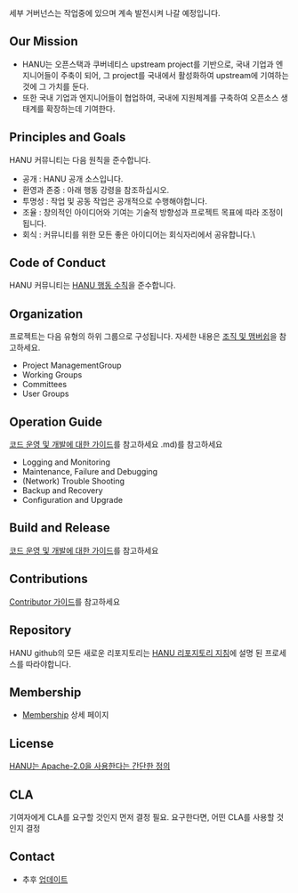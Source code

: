 세부 거버넌스는 작업중에 있으며 계속 발전시켜 나갈 예정입니다.

## Our Mission 
- HANU는 오픈스택과 쿠버네티스 upstream project를 기반으로, 국내 기업과 엔지니어들이 주축이 되어, 그 project를 국내에서 활성화하여 upstream에 기여하는것에 그 가치를 둔다.
- 또한 국내 기업과 엔지니어들이 협업하여, 국내에 지원체계를 구축하여 오픈소스  생태계를 확장하는데 기여한다. 

## Principles and Goals
HANU 커뮤니티는 다음 원칙을 준수합니다.
* 공개 : HANU 공개 소스입니다.
* 환영과 존중 : 아래 행동 강령을 참조하십시오.
* 투명성 : 작업 및 공동 작업은 공개적으로 수행해야합니다.
* 조율 : 창의적인 아이디어와 기여는 기술적 방향성과 프로젝트 목표에 따라 조정이 됩니다.
* 회식 : 커뮤니티를 위한 모든 좋은 아이디어는 회식자리에서 공유합니다.\


## Code of Conduct

HANU 커뮤니티는 [HANU 행동 수칙](code-of-conduct.md)을 준수합니다.


## Organization

프로젝트는 다음 유형의 하위 그룹으로 구성됩니다.
자세한 내용은  [조직 및 맴버쉽](membership.md)을 참고하세요.
* Project ManagementGroup
* Working Groups
* Committees
* User Groups


## Operation Guide 
[코드 운영 및 개발에 대한 가이드](contributors_devel_guide.md)를 참고하세요
.md)를 참고하세요
   - Logging and Monitoring 
   - Maintenance, Failure and Debugging 
   - (Network) Trouble Shooting 
   - Backup and Recovery 
   - Configuration and Upgrade 
   
   
##  Build and Release 
[코드 운영 및 개발에 대한 가이드](contributors_devel_guide.md)를 참고하세요


##  Contributions
[Contributor 가이드](contributions.md)를 참고하세요


## Repository 
HANU github의 모든 새로운 리포지토리는 [HANU 리포지토리 지침](repository.md)에 설명 된 프로세스를 따라야합니다. 

## Membership
* [Membership](membership.md) 상세 페이지 

## License 
[HANU는 Apache-2.0을 사용한다는 간단한 정의](licencing-requirement.md)

## CLA 
기여자에게 CLA를 요구할 것인지 먼저 결정 필요. 요구한다면, 어떤 CLA를 사용할 것인지 결정
## Contact
   - 추후 [업데이트](Contact.md)
